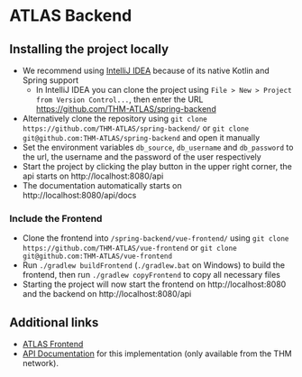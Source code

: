 # ATLAS Backend
## Installing the project locally
- We recommend using [IntelliJ IDEA](https://www.jetbrains.com/idea/download/) because of its native Kotlin and Spring support
  - In IntelliJ IDEA you can clone the project using `File > New > Project from Version Control...`, then enter the URL https://github.com/THM-ATLAS/spring-backend
- Alternatively clone the repository using `git clone https://github.com/THM-ATLAS/spring-backend/` or `git clone git@github.com:THM-ATLAS/spring-backend` and open it manually
- Set the environment variables `db_source`, `db_username` and `db_password` to the url, the username and the password of the user respectively
- Start the project by clicking the play button in the upper right corner, the api starts on http://localhost:8080/api
- The documentation automatically starts on http://localhost:8080/api/docs
### Include the Frontend
- Clone the frontend into `/spring-backend/vue-frontend/` using `git clone https://github.com/THM-ATLAS/vue-frontend` or `git clone git@github.com:THM-ATLAS/vue-frontend`
- Run `./gradlew buildFrontend` (`./gradlew.bat` on Windows) to build the frontend, then run `./gradlew copyFrontend` to copy all necessary files
- Starting the project will now start the frontend on http://localhost:8080 and the backend on http://localhost:8080/api


## Additional links
- [ATLAS Frontend](https://github.com/THM-ATLAS/vue-frontend)
- [API Documentation](http://atlas.mni.thm.de/api/docs) for this implementation (only available from the THM network).
